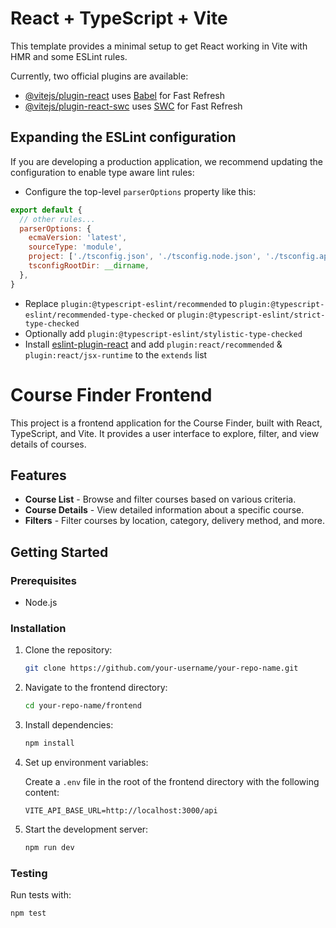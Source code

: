 # React + TypeScript + Vite

This template provides a minimal setup to get React working in Vite with HMR and some ESLint rules.

Currently, two official plugins are available:

- [@vitejs/plugin-react](https://github.com/vitejs/vite-plugin-react/blob/main/packages/plugin-react/README.md) uses [Babel](https://babeljs.io/) for Fast Refresh
- [@vitejs/plugin-react-swc](https://github.com/vitejs/vite-plugin-react-swc) uses [SWC](https://swc.rs/) for Fast Refresh

## Expanding the ESLint configuration

If you are developing a production application, we recommend updating the configuration to enable type aware lint rules:

- Configure the top-level `parserOptions` property like this:

```js
export default {
  // other rules...
  parserOptions: {
    ecmaVersion: 'latest',
    sourceType: 'module',
    project: ['./tsconfig.json', './tsconfig.node.json', './tsconfig.app.json'],
    tsconfigRootDir: __dirname,
  },
}
```

- Replace `plugin:@typescript-eslint/recommended` to `plugin:@typescript-eslint/recommended-type-checked` or `plugin:@typescript-eslint/strict-type-checked`
- Optionally add `plugin:@typescript-eslint/stylistic-type-checked`
- Install [eslint-plugin-react](https://github.com/jsx-eslint/eslint-plugin-react) and add `plugin:react/recommended` & `plugin:react/jsx-runtime` to the `extends` list

# Course Finder Frontend

This project is a frontend application for the Course Finder, built with React, TypeScript, and Vite. It provides a user interface to explore, filter, and view details of courses.

## Features

- **Course List** - Browse and filter courses based on various criteria.
- **Course Details** - View detailed information about a specific course.
- **Filters** - Filter courses by location, category, delivery method, and more.

## Getting Started

### Prerequisites

- Node.js

### Installation

1. Clone the repository:

    ```bash
    git clone https://github.com/your-username/your-repo-name.git
    ```

2. Navigate to the frontend directory:

    ```bash
    cd your-repo-name/frontend
    ```

3. Install dependencies:

    ```bash
    npm install
    ```

4. Set up environment variables:

    Create a `.env` file in the root of the frontend directory with the following content:

    ```env
    VITE_API_BASE_URL=http://localhost:3000/api
    ```

5. Start the development server:

    ```bash
    npm run dev
    ```

### Testing

Run tests with:

```bash
npm test
